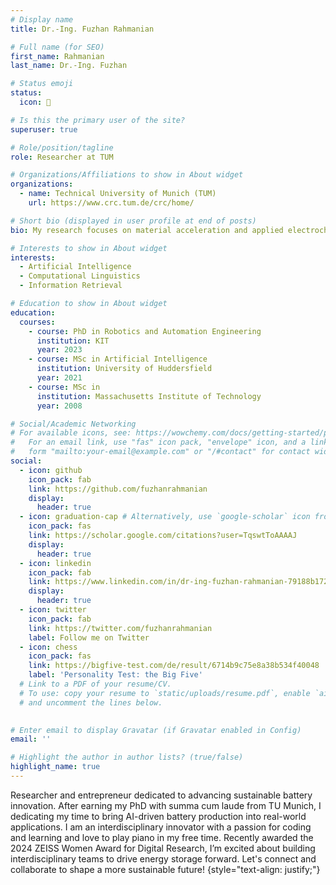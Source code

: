 ```yaml
---
# Display name
title: Dr.-Ing. Fuzhan Rahmanian

# Full name (for SEO)
first_name: Rahmanian
last_name: Dr.-Ing. Fuzhan

# Status emoji
status:
  icon: 📖

# Is this the primary user of the site?
superuser: true

# Role/position/tagline
role: Researcher at TUM

# Organizations/Affiliations to show in About widget
organizations:
  - name: Technical University of Munich (TUM)
    url: https://www.crc.tum.de/crc/home/

# Short bio (displayed in user profile at end of posts)
bio: My research focuses on material acceleration and applied electrochemistry through sequential and machine learning algorithms. Different stages of my thesis compromise of hardware interfacing with python and visualization, using robots to perform AI accelerated experiments i.e. through active learning, benchmarking against linear models, and extracting the fundamental knowledge in reduced time over classical high-throughput experimentation for optimization of electrolyte formulations of post-Li ion battery systems.

# Interests to show in About widget
interests:
  - Artificial Intelligence
  - Computational Linguistics
  - Information Retrieval

# Education to show in About widget
education:
  courses:
    - course: PhD in Robotics and Automation Engineering
      institution: KIT
      year: 2023
    - course: MSc in Artificial Intelligence
      institution: University of Huddersfield
      year: 2021
    - course: MSc in 
      institution: Massachusetts Institute of Technology
      year: 2008

# Social/Academic Networking
# For available icons, see: https://wowchemy.com/docs/getting-started/page-builder/#icons
#   For an email link, use "fas" icon pack, "envelope" icon, and a link in the
#   form "mailto:your-email@example.com" or "/#contact" for contact widget.
social:
  - icon: github
    icon_pack: fab
    link: https://github.com/fuzhanrahmanian
    display:
      header: true
  - icon: graduation-cap # Alternatively, use `google-scholar` icon from `ai` icon pack
    icon_pack: fas
    link: https://scholar.google.com/citations?user=TqswtToAAAAJ
    display:
      header: true
  - icon: linkedin
    icon_pack: fab
    link: https://www.linkedin.com/in/dr-ing-fuzhan-rahmanian-79188b172/
    display:
      header: true
  - icon: twitter
    icon_pack: fab
    link: https://twitter.com/fuzhanrahmanian
    label: Follow me on Twitter
  - icon: chess
    icon_pack: fas
    link: https://bigfive-test.com/de/result/6714b9c75e8a38b534f40048
    label: 'Personality Test: the Big Five'
  # Link to a PDF of your resume/CV.
  # To use: copy your resume to `static/uploads/resume.pdf`, enable `ai` icons in `params.yaml`,
  # and uncomment the lines below.
  

# Enter email to display Gravatar (if Gravatar enabled in Config)
email: ''

# Highlight the author in author lists? (true/false)
highlight_name: true
---
```

Researcher and entrepreneur dedicated to advancing sustainable battery innovation. After earning my PhD with summa cum laude from TU Munich, I dedicating my time to bring AI-driven battery production into real-world applications. I am an interdisciplinary innovator with a passion for coding and learning and love to play piano in my free time. Recently awarded the 2024 ZEISS Women Award for Digital Research, I’m excited about building interdisciplinary teams to drive energy storage forward. Let's connect and collaborate to shape a more sustainable future!
{style="text-align: justify;"}

